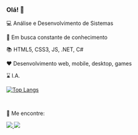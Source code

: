 ### Olá! 👋


<!--
**paolagarb/paolagarb** is a ✨ _special_ ✨ repository because its `README.md` (this file) appears on your GitHub profile.
- 🔭 I’m currently working on ...
- 🌱 I’m currently learning ...
- 👯 I’m looking to collaborate on ...
- 🤔 I’m looking for help with ...
- 💬 Ask me about ...
- 📫 How to reach me: ...
- 😄 Pronouns: ...
- ⚡ Fun fact: ...

<p align="left"><img src="https://devicons.github.io/devicon/devicon.git/icons/csharp/csharp-original.svg" alt="csharp" width="30" height="30"/> 
  <img
  src="https://devicons.github.io/devicon/devicon.git/icons/dot-net/dot-net-original-wordmark.svg" alt="dotnet" width="30" height="30"/> <img src="https://devicons.github.io/devicon/devicon.git/icons/html5/html5-original-wordmark.svg" alt="html5" width="30" height="30"/>
  <img src="https://devicons.github.io/devicon/devicon.git/icons/css3/css3-original-wordmark.svg" alt="css3" width="30" height="30"/>  <img src="https://devicons.github.io/devicon/devicon.git/icons/javascript/javascript-original.svg" alt="javascript" width="30" height="30"/> <img src="https://devicons.github.io/devicon/devicon.git/icons/mysql/mysql-original-wordmark.svg" alt="mysql" width="30" height="30"/> <img 
-->

:computer: Análise e Desenvolvimento de Sistemas 

:construction: Em busca constante de conhecimento

:books: HTML5, CSS3, JS, .NET, C#

:heart: Desenvolvimento web, mobile, desktop, games

:hourglass: I.A.

[![Top Langs](https://github-readme-stats.vercel.app/api/top-langs/?username=paolagarb&theme=omni)](https://github.com/paolagarb/github-readme-stats) 

<br />

:speech_balloon: Me encontre:

<a href="https://www.linkedin.com/in/paolagarbato/">
  <img src="https://img.shields.io/badge/LinkedIn-%230077B5.svg?&style=flat-square&logo=linkedin&logoColor=white">
 </a>
 <a href="https://www.instagram.com/paolagarbato/">
    <img src="https://img.shields.io/badge/Instagram-%23E4405F.svg?&style=flat-square&logo=instagram&logoColor=white">
 </a>
